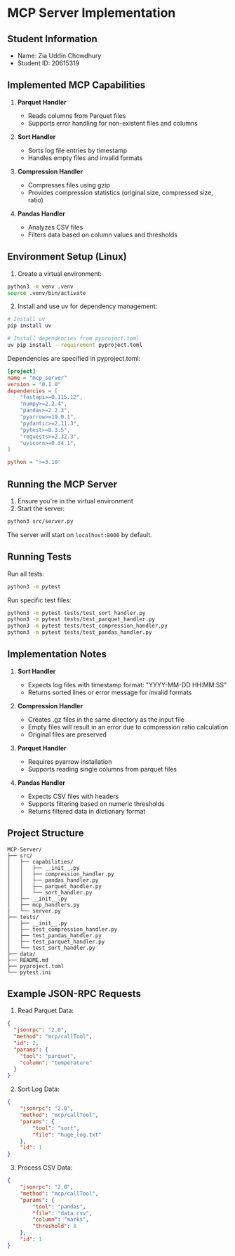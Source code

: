 # MCP Server Implementation

## Student Information
- Name: Zia Uddin Chowdhury
- Student ID: 20615319

## Implemented MCP Capabilities

1. **Parquet Handler**
   - Reads columns from Parquet files
   - Supports error handling for non-existent files and columns

2. **Sort Handler**
   - Sorts log file entries by timestamp
   - Handles empty files and invalid formats

3. **Compression Handler**
   - Compresses files using gzip
   - Provides compression statistics (original size, compressed size, ratio)

4. **Pandas Handler**
   - Analyzes CSV files
   - Filters data based on column values and thresholds

## Environment Setup (Linux)

1. Create a virtual environment:
```bash
python3 -m venv .venv
source .venv/bin/activate
```

2. Install and use uv for dependency management:
```bash
# Install uv
pip install uv

# Install dependencies from pyproject.toml
uv pip install --requirement pyproject.toml
```

Dependencies are specified in pyproject.toml:
```toml
[project]
name = "mcp_server"
version = "0.1.0"
dependencies = [
    "fastapi>=0.115.12",
    "numpy>=2.2.4",
    "pandas>=2.2.3",
    "pyarrow>=19.0.1",
    "pydantic>=2.11.3",
    "pytest>=8.3.5",
    "requests>=2.32.3",
    "uvicorn>=0.34.1",
]

python = ">=3.10"
```

## Running the MCP Server

1. Ensure you're in the virtual environment
2. Start the server:
```bash
python3 src/server.py
```

The server will start on `localhost:8000` by default.

## Running Tests

Run all tests:
```bash
python3 -m pytest
```

Run specific test files:
```bash
python3 -m pytest tests/test_sort_handler.py
python3 -m pytest tests/test_parquet_handler.py
python3 -m pytest tests/test_compression_handler.py
python3 -m pytest tests/test_pandas_handler.py
```

## Implementation Notes

1. **Sort Handler**
   - Expects log files with timestamp format: "YYYY-MM-DD HH:MM:SS"
   - Returns sorted lines or error message for invalid formats

2. **Compression Handler**
   - Creates .gz files in the same directory as the input file
   - Empty files will result in an error due to compression ratio calculation
   - Original files are preserved

3. **Parquet Handler**
   - Requires pyarrow installation
   - Supports reading single columns from parquet files

4. **Pandas Handler**
   - Expects CSV files with headers
   - Supports filtering based on numeric thresholds
   - Returns filtered data in dictionary format

## Project Structure
```
MCP-Server/
├── src/
│   ├── capabilities/
│   │   ├── __init__.py
│   │   ├── compression_handler.py
│   │   ├── pandas_handler.py
│   │   ├── parquet_handler.py
│   │   └── sort_handler.py
│   ├── __init__.py
│   ├── mcp_handlers.py
|   └── server.py
├── tests/
│   ├── __init__.py
│   ├── test_compression_handler.py
│   ├── test_pandas_handler.py
│   ├── test_parquet_handler.py
│   └── test_sort_handler.py
├── data/
├── README.md
├── pyproject.toml
└── pytest.ini
```

## Example JSON-RPC Requests

1. Read Parquet Data:
```json
{
  "jsonrpc": "2.0",
  "method": "mcp/callTool",
  "id": 2,
  "params": {
    "tool": "parquet",
    "column": "temperature"
  }
}
```

2. Sort Log Data:
```json
{
    "jsonrpc": "2.0",
    "method": "mcp/callTool",
    "params": {
        "tool": "sort",
        "file": "huge_log.txt"
    },
    "id": 1
}
```

3. Process CSV Data:
```json
{
    "jsonrpc": "2.0",
    "method": "mcp/callTool",
    "params": {
        "tool": "pandas",
        "file": "data.csv",
        "column": "marks",
        "threshold": 0
    },
    "id": 1
}
```